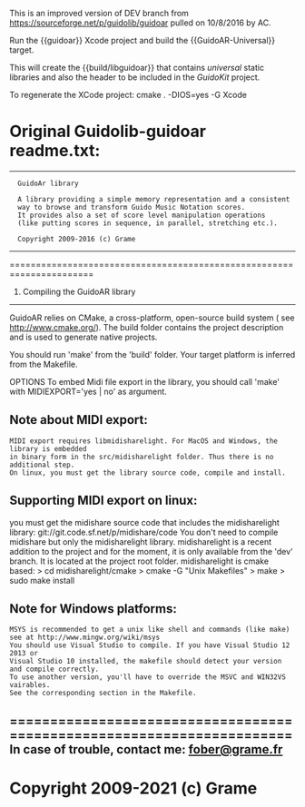 
This is an improved version of DEV branch from https://sourceforge.net/p/guidolib/guidoar pulled on 10/8/2016 by AC.

Run the {{guidoar}} Xcode project and build the {{GuidoAR-Universal}} target.

This will create the {{build/libguidoar}} that contains _universal_ static libraries and also the header to be included in the _GuidoKit_ project.

To regenerate the XCode project: cmake . -DIOS=yes -G Xcode

# Original Guidolib-guidoar readme.txt:
----------------------------------------------------------------------

      GuidoAr library

      A library providing a simple memory representation and a consistent
      way to browse and transform Guido Music Notation scores. 
      It provides also a set of score level manipulation operations 
      (like putting scores in sequence, in parallel, stretching etc.).

      Copyright 2009-2016 (c) Grame 

----------------------------------------------------------------------

======================================================================
1) Compiling the GuidoAR library
----------------------------------------------------------------------
GuidoAR relies on CMake, a cross-platform, open-source build 
system ( see http://www.cmake.org/).
The build folder contains the project description and is used to generate 
native projects. 
	
You should run 'make' from the 'build' folder.
Your target platform is inferred from the Makefile.

OPTIONS
To embed Midi file export in the library, you should call 'make' with MIDIEXPORT='yes | no'
as argument.
		
Note about MIDI export:
-------------------------------
    MIDI export requires libmidisharelight. For MacOS and Windows, the library is embedded 
    in binary form in the src/midisharelight folder. Thus there is no additional step.
    On linux, you must get the library source code, compile and install.

Supporting MIDI export on linux:
-------------------------------
   you must get the midishare source code that includes the midisharelight library:
	    git://git.code.sf.net/p/midishare/code 
   You don't need to compile midishare but only the midisharelight library.
   midisharelight is a recent addition to the project and for the moment, it is only
   available from the 'dev' branch. It is located at the project root folder.
   midisharelight is cmake based:
	> cd midisharelight/cmake
	> cmake -G "Unix Makefiles"
	> make
	> sudo make install

Note for Windows platforms:
-------------------------------
	MSYS is recommended to get a unix like shell and commands (like make)
	see at http://www.mingw.org/wiki/msys
	You should use Visual Studio to compile. If you have Visual Studio 12 2013 or
	Visual Studio 10 installed, the makefile should detect your version and compile correctly.
	To use another version, you'll have to override the MSVC and WIN32VS vairables.
	See the corresponding section in the Makefile. 

======================================================================
In case of trouble, contact me: <fober@grame.fr>
----------------------------------------------------------------------
Copyright 2009-2021 (c) Grame 
======================================================================
